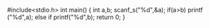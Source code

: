 #include<stdio.h>
int main()
{
  int a,b;
  scanf_s("%d",&a);
  if(a>b)
    printf ("%d",a);
  else if
    printf("%d",b);
   return 0;
 }
